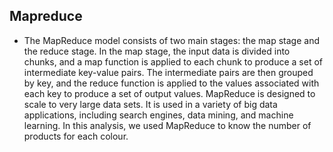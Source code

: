 ## Mapreduce
- The MapReduce model consists of two main stages: the map stage and the reduce stage. In the map stage, the input data is divided into chunks, and a map function is applied to each chunk to produce a set of intermediate key-value pairs. The intermediate pairs are then grouped by key, and the reduce function is applied to the values associated with each key to produce a set of output values. MapReduce is designed to scale to very large data sets. It is used in a variety of big data applications, including search engines, data mining, and machine learning. In this analysis, we used MapReduce to know the number of products for each colour.
